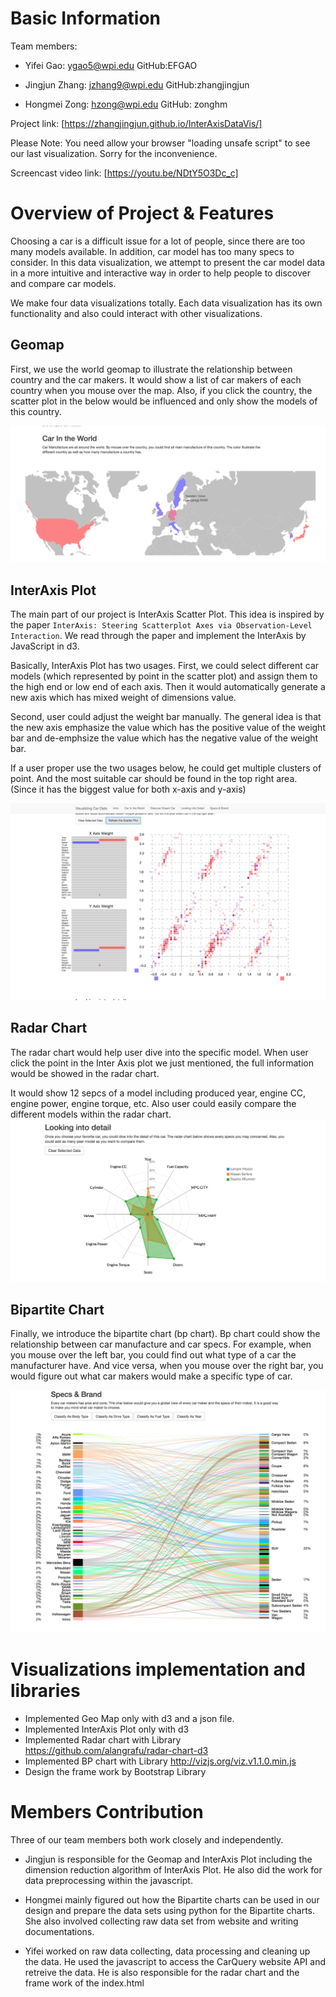 
# Basic Information

Team members:

- Yifei Gao:     ygao5@wpi.edu     GitHub:EFGAO

- Jingjun Zhang: jzhang9@wpi.edu  GitHub:zhangjingjun

- Hongmei Zong: hzong@wpi.edu   GitHub: zonghm

Project link:
[https://zhangjingjun.github.io/InterAxisDataVis/]

Please Note: You need allow your browser "loading unsafe script" to see our last visualization. Sorry for the inconvenience.


Screencast video link:
[https://youtu.be/NDtY5O3Dc_c]

# Overview of Project & Features

Choosing a car is a difficult issue for a lot of people, since there are too many models available. In addition, car model has too many specs to consider. In this data visualization, we attempt to present the car model data in a more intuitive and interactive way in order to help people to discover and compare car models.

We make four data visualizations totally. Each data visualization has its own functionality and also could interact with other visualizations.

## Geomap
First, we use the world geomap to illustrate the relationship between country and the car makers. It would show a list of car makers of each country when you mouse over the map. Also, if you click the country, the scatter plot in the below would be influenced and only show the models of this country.

![GeoMap](img/geomap.png)


## InterAxis Plot
The main part of our project is InterAxis Scatter Plot. This idea is inspired by the paper `InterAxis: Steering Scatterplot Axes via Observation-Level Interaction`. We read through the paper and implement the InterAxis by JavaScript in d3.

Basically, InterAxis Plot has two usages. First, we could select different car models (which represented by point in the scatter plot) and assign them to the high end or low end of each axis.
Then it would automatically generate a new axis which has mixed weight of dimensions value.

Second, user could adjust the weight bar manually.  The general idea is that the new axis emphasize the value which has the positive value of the weight bar and de-emphsize the value which has the negative value of the weight bar.

If a user proper use the two usages below, he could get multiple clusters of point. And the most suitable car should be found in the top right area. (Since it has the biggest value for both x-axis and y-axis)

![InterAxis Plot](img/interaxis.png)

## Radar Chart
The radar chart would help user dive into the specific model.
When user click the point in the Inter Axis plot we just mentioned, the full information would be showed in the radar chart.

It would show 12 sepcs of a model including produced year, engine CC, engine power, engine torque, etc. Also user could easily compare the different models within the radar chart.
![Radar Chart](img/radarmap.png)

## Bipartite Chart
Finally, we introduce the bipartite chart (bp chart). Bp chart could show the relationship between car manufacture and car specs. For example, when you mouse over the left bar, you could find out what type of a car the manufacturer have. And vice versa, when you mouse over the right bar, you would figure out what car makers would make a specific type of car.

![BP Chart](img/bpchart.png)


# Visualizations implementation and libraries
- Implemented Geo Map only with d3 and a json file.
- Implemented InterAxis Plot only with d3
- Implemented Radar chart with Library https://github.com/alangrafu/radar-chart-d3
- Implemented BP chart with Library http://vizjs.org/viz.v1.1.0.min.js
- Design the frame work by Bootstrap Library


# Members Contribution

Three of our team members both work closely and independently.

 - Jingjun is responsible for the Geomap and InterAxis Plot including the dimension reduction algorithm of InterAxis Plot. He also did the work for data preprocessing within the javascript.

 - Hongmei mainly figured out how the Bipartite charts can be used in our design and prepare the data sets using python for the Bipartite charts. She also involved collecting raw data set from website and writing documentations.

 - Yifei worked on raw data collecting, data processing and cleaning up the data. He used the javascript to access the CarQuery website API and retreive the data. He is also responsible for the radar chart and the frame work of the index.html
